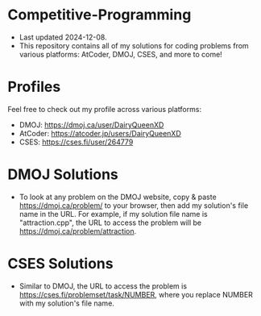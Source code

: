# Competitive-Programming
- Last updated 2024-12-08.
- This repository contains all of my solutions for coding problems from various platforms: AtCoder, DMOJ, CSES, and more to come!
# Profiles
Feel free to check out my profile across various platforms:
- DMOJ: https://dmoj.ca/user/DairyQueenXD
- AtCoder: https://atcoder.jp/users/DairyQueenXD
- CSES: https://cses.fi/user/264779
# DMOJ Solutions
- To look at any problem on the DMOJ website, copy & paste https://dmoj.ca/problem/ to your browser, then add my solution's file name in the URL. For example, if my solution file name is "attraction.cpp", the URL to access the problem will be https://dmoj.ca/problem/attraction.
# CSES Solutions
- Similar to DMOJ, the URL to access the problem is https://cses.fi/problemset/task/NUMBER, where you replace NUMBER with my solution's file name.
